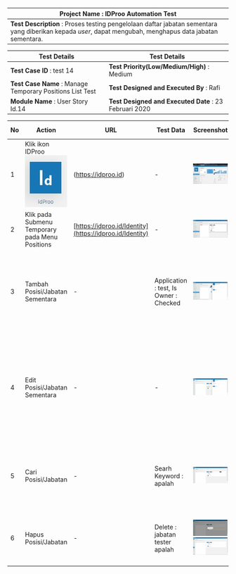 | **Project Name** : IDProo Automation Test |
| --- |
| **Test Description** : Proses testing pengelolaan daftar jabatan sementara yang diberikan kepada _user_, dapat mengubah, menghapus data jabatan sementara. |


| **Test Details** | **Test Details** |
| --- | --- |
| **Test Case ID** : test 14 | **Test Priority(Low/Medium/High)** : Medium |
| **Test Case Name** : Manage Temporary Positions List Test | **Test Designed and Executed By** : Rafi |
| **Module Name** : User Story Id.14 | **Test Designed and Executed Date** : 23 Februari 2020 |


| No | Action | URL | Test Data | Screenshot | Expected Output | Actual Output | Browser | Test Result | Test Comment |   
| --- | --- | --- | --- | --- | --- | --- | --- | --- | --- |
| 1 | Klik ikon IDProo ![logo_idproo](_static/logo_idproo.jpg/?sanitize=true) | (https://idproo.id) | - | ![ss 01](_static/SS/ss_01.jpg/?sanitize=true) | Web akan membuka tab baru dengan url (https://idproo.id/Identity) | Web akan membuka tab baru dengan url (https://idproo.id/Identity) | Chrome ver. 80.0.3987.106 | Pass | Rafi [03/03/2020] |
| 2 | Klik pada Submenu Temporary pada Menu Positions | [https://idproo.id/Identity](https://idproo.id/Identity) | - | ![ss 02](_static/SS/ss_02.jpg/?sanitize=true) | Sistem diharapkan dapat menampilkan daftar posisi/jabatan sementara yang ada pada user | Sistem dapat menampilkan daftar daftar posisi/jabatan sementara yang ada pada user | Chrome ver. 80.0.3987.106 | Pass | Rafi [03/03/2020] |
| 3 | Tambah Posisi/Jabatan Sementara | - | Application : test, Is Owner : Checked | ![ss 03](_static/SS/ss_03.jpg/?sanitize=true) | System diharapkan mampu menerima dan menyimpan penambahan posisi/jabatan sementara | System mampu menerima dan menyimpan penambahan posisi/jabatan sementara # Sebaiknya muncul notifikasi pada saat berhasil atau gagal menambahkan posisi/jabatan sementara baru dan melakukan refresh secara otomatis | Chrome ver. 80.0.3987.106 | Pass (With A Note) | Rafi [03/03/2020] |
| 4 | Edit Posisi/Jabatan Sementara | - | - | ![ss 04](_static/SS/ss_04.jpg/?sanitize=true) | System diharapkan mampu menerima dan menyimpan perubahan data pada posisi/jabatan sementara | System diharapkan mampu menerima dan menyimpan perubahan data pada posisi/jabatan sementara # masih terdapat miss pada ikon mouse dan tanda disable pada menu update dan delete  # sebaiknya system dapat memberikan notifikasi apabila user berhasil atau gagal melakukan update data posisi/jabatan. | Chrome ver. 80.0.3987.106 | Pass (With Some Notes) | Rafi [03/03/2020] |
| 5 | Cari Posisi/Jabatan | - | Searh Keyword : apalah | ![ss 05](_static/SS/ss_05.jpg/?sanitize=true) | System diharapkan mampu melakukan proses pencarian data berdasarkan keyword yang diinputkan | System mampu melakukan proses pencarian data berdasarkan keyword yang diinputkan dan menampilkannya # ikon sort masih butuh 2x klik sebelum berfungsi normal | Chrome ver. 80.0.3987.106 | Pass (With a Note) | Rafi [03/03/2020] |
| 6 | Hapus Posisi/Jabatan | - | Delete : jabatan tester apalah | ![ss 06](_static/SS/ss_06.jpg/?sanitize=true) ![ss 07](_static/SS/ss_07.jpg/?sanitize=true) | System diharapkan mampu melakukan proses penghapusan data | System mampu melakukan proses penghapusan data # masih terdapat miss pada ikon mouse dan tanda disable pada menu update dan delete | Chrome ver. 80.0.3987.106 | Pass (With A Note) | Rafi [03/03/2020] |